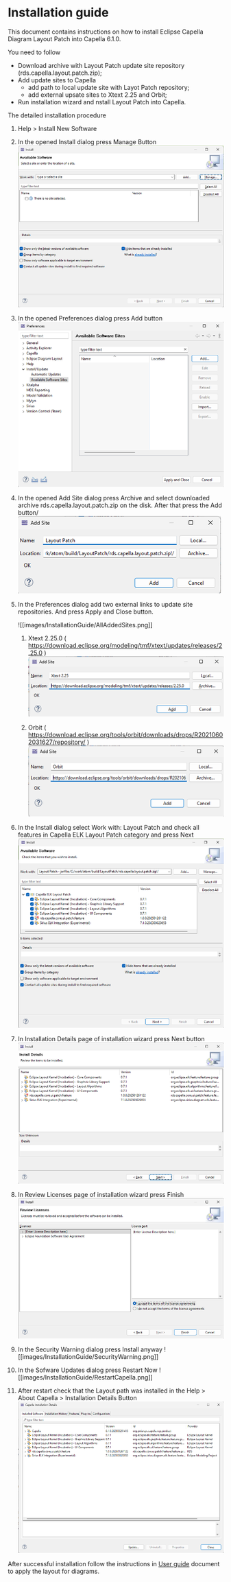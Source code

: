# Installation guide

This document contains instructions on how to install Eclipse Capella Diagram Layout Patch into Capella 6.1.0.

 You need to follow 
- Download archive with Layout Patch update site repository (rds.capella.layout.patch.zip);
- Add update sites to Capella
	- add path to local update site with Layot Patch repository;
	- add external upsate sites to Xtext 2.25 and Orbit;
- Run installation wizard and nstall Layout Patch into Capella.

The detailed installation procedure
1. Help > Install New Software
2. In the opened Install dialog press Manage Button 
	![](images/InstallationGuide/AvailableSoftwareEmpty.png)
3. In the opened Preferences dialog press Add button 
	![](images/InstallationGuide/AvailableSofwareSites.png)
4. In the opened Add Site dialog press Archive and select downloaded archive rds.capella.layout.patch.zip on the disk. After that press the Add button/
   ![](images/InstallationGuide/AddSiteLayoutPatch.png)
5. In the Preferences dialog add two external links to update site repositories. And press Apply and Close button.

	![[images/InstallationGuide/AllAddedSites.png]]

	1. Xtext 2.25.0 ( https://download.eclipse.org/modeling/tmf/xtext/updates/releases/2.25.0 )
		![](images/InstallationGuide/AddSiteXtext.png)

	2. Orbit ( https://download.eclipse.org/tools/orbit/downloads/drops/R20210602031627/repository/ )
		![](images/InstallationGuide/AddSiteOrbit.png)
		
6. In the Install dialog select Work with: Layout Patch and check all features in Capella ELK Layout Patch category and press Next
	![](images/InstallationGuide/AvailableSoftware.png)
7. In Installation Details page of installation wizard press Next button
	![](images/InstallationGuide/InstallDetails.png)
8. In Review Licenses page of installation wizard press Finish
	![](images/InstallationGuide/ReviewLicense.png)
9. In the Security Warning dialog press Install anyway
	![[images/InstallationGuide/SecurityWarning.png]]
10. In the Sofware Updates dialog press Restart Now
	![[images/InstallationGuide/RestartCapella.png]]
11. After restart check that the Layout path was installed in the Help > About Capella > Installation Details Button 
	![](images/InstallationGuide/InstallationDetails.png)

After successful installation follow the instructions in [User guide](User%20guide.md) document to apply the layout for diagrams.